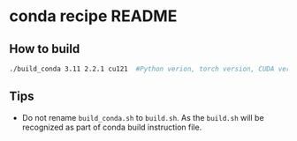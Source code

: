 # conda recipe README

## How to build

```sh
./build_conda 3.11 2.2.1 cu121  #Python verion, torch version, CUDA version
```

## Tips

- Do not rename `build_conda.sh` to `build.sh`. As the `build.sh` will be recognized as part of conda build instruction file.
